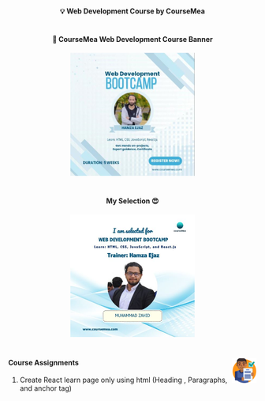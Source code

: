 #
#### <p align="center"> 💡 Web Development Course by CourseMea</p>
#



<center>

#### 📖 CourseMea Web Development Course Banner

<img src="./CourseMea image.jpg" width="50%">
</center>

#

#
<center>

#### My Selection 😍

<img src="./My image.jpeg" width="50%">
</center>

# 

#

####  Course Assignments <img src="./assignment.png" width="50px" align="right">

1. Create React learn page only using html (Heading , Paragraphs, and anchor tag)

#